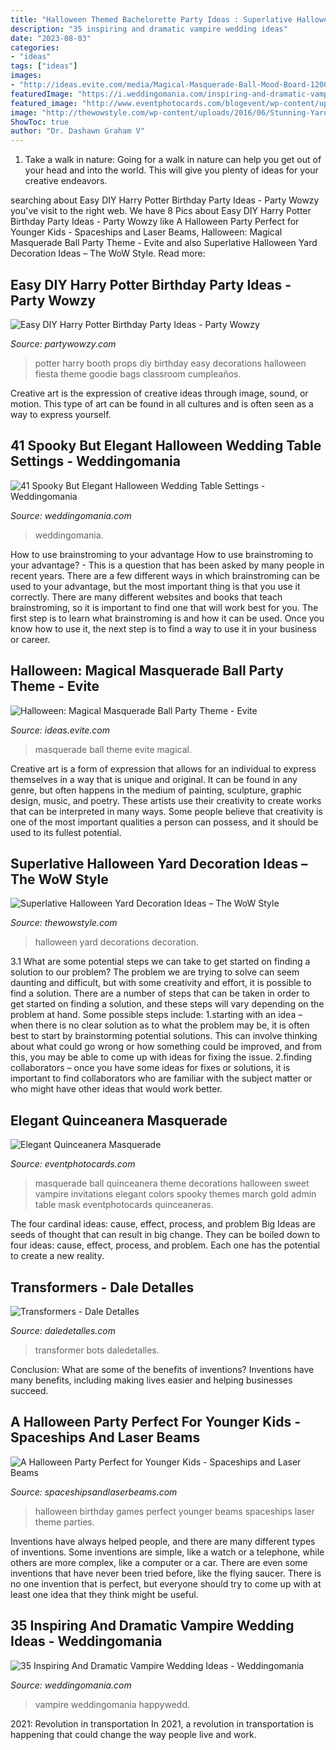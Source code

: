 ```yaml
---
title: "Halloween Themed Bachelorette Party Ideas : Superlative Halloween Yard Decoration Ideas – The Wow Style"
description: "35 inspiring and dramatic vampire wedding ideas"
date: "2023-08-03"
categories:
- "ideas"
tags: ["ideas"]
images:
- "http://ideas.evite.com/media/Magical-Masquerade-Ball-Mood-Board-1200.jpg"
featuredImage: "https://i.weddingomania.com/inspiring-and-dramatic-vampire-wedding-ideas-23-500x751.jpg"
featured_image: "http://www.eventphotocards.com/blogevent/wp-content/uploads/2011/03/Picture-0981.jpg"
image: "http://thewowstyle.com/wp-content/uploads/2016/06/Stunning-Yard-Halloween-Decorations.jpg"
ShowToc: true
author: "Dr. Dashawn Graham V"
---
```



1) Take a walk in nature: Going for a walk in nature can help you get out of your head and into the world. This will give you plenty of ideas for your creative endeavors.

	

		
searching about Easy DIY Harry Potter Birthday Party Ideas - Party Wowzy you've visit to the right web. We have 8 Pics about Easy DIY Harry Potter Birthday Party Ideas - Party Wowzy like A Halloween Party Perfect for Younger Kids - Spaceships and Laser Beams, Halloween: Magical Masquerade Ball Party Theme - Evite and also Superlative Halloween Yard Decoration Ideas – The WoW Style. Read more:
		
    
## Easy DIY Harry Potter Birthday Party Ideas - Party Wowzy

<img loading=lazy src="https://partywowzy.com/wp-content/uploads/2018/08/Photo-Booth-Props.jpg" onerror="this.onerror=null;this.src='https://tse4.mm.bing.net/th?id=OIP.qmAXkvchV5xxNmLz7vjubQHaJ4&amp;pid=15.1';" alt="Easy DIY Harry Potter Birthday Party Ideas - Party Wowzy">

_Source: partywowzy.com_

>potter harry booth props diy birthday easy decorations halloween fiesta theme goodie bags classroom cumpleaños. 

	

Creative art is the expression of creative ideas through image, sound, or motion. This type of art can be found in all cultures and is often seen as a way to express yourself.

    
## 41 Spooky But Elegant Halloween Wedding Table Settings - Weddingomania

<img loading=lazy src="https://i.weddingomania.com/spooky-but-elegant-halloween-wedding-table-settings-41.jpg" onerror="this.onerror=null;this.src='https://tse1.mm.bing.net/th?id=OIP.myKyFaysoZW37rpfJ7Hh5wHaLH&amp;pid=15.1';" alt="41 Spooky But Elegant Halloween Wedding Table Settings - Weddingomania">

_Source: weddingomania.com_

>weddingomania. 

	

How to use brainstroming to your advantage
How to use brainstroming to your advantage? - This is a question that has been asked by many people in recent years. There are a few different ways in which brainstroming can be used to your advantage, but the most important thing is that you use it correctly. There are many different websites and books that teach brainstroming, so it is important to find one that will work best for you. The first step is to learn what brainstroming is and how it can be used. Once you know how to use it, the next step is to find a way to use it in your business or career.

    
## Halloween: Magical Masquerade Ball Party Theme - Evite

<img loading=lazy src="http://ideas.evite.com/media/Magical-Masquerade-Ball-Mood-Board-1200.jpg" onerror="this.onerror=null;this.src='https://tse4.mm.bing.net/th?id=OIP.CxP8P_dgeqnCnN8mG0nl6AHaE8&amp;pid=15.1';" alt="Halloween: Magical Masquerade Ball Party Theme - Evite">

_Source: ideas.evite.com_

>masquerade ball theme evite magical. 

	

Creative art is a form of expression that allows for an individual to express themselves in a way that is unique and original. It can be found in any genre, but often happens in the medium of painting, sculpture, graphic design, music, and poetry. These artists use their creativity to create works that can be interpreted in many ways. Some people believe that creativity is one of the most important qualities a person can possess, and it should be used to its fullest potential.

    
## Superlative Halloween Yard Decoration Ideas – The WoW Style

<img loading=lazy src="http://thewowstyle.com/wp-content/uploads/2016/06/Stunning-Yard-Halloween-Decorations.jpg" onerror="this.onerror=null;this.src='https://tse1.mm.bing.net/th?id=OIP.wkY47gbfsW3Uj1_gt-aG1AHaD4&amp;pid=15.1';" alt="Superlative Halloween Yard Decoration Ideas – The WoW Style">

_Source: thewowstyle.com_

>halloween yard decorations decoration. 

	

3.1 What are some potential steps we can take to get started on finding a solution to our problem?
The problem we are trying to solve can seem daunting and difficult, but with some creativity and effort, it is possible to find a solution. There are a number of steps that can be taken in order to get started on finding a solution, and these steps will vary depending on the problem at hand. Some possible steps include: 
1.starting with an idea – when there is no clear solution as to what the problem may be, it is often best to start by brainstorming potential solutions. This can involve thinking about what could go wrong or how something could be improved, and from this, you may be able to come up with ideas for fixing the issue. 
2.finding collaborators – once you have some ideas for fixes or solutions, it is important to find collaborators who are familiar with the subject matter or who might have other ideas that would work better.

    
## Elegant Quinceanera Masquerade

<img loading=lazy src="http://www.eventphotocards.com/blogevent/wp-content/uploads/2011/03/Picture-0981.jpg" onerror="this.onerror=null;this.src='https://tse4.mm.bing.net/th?id=OIP.xOg6OSNTRE_mIwo2YjTgBgAAAA&amp;pid=15.1';" alt="Elegant Quinceanera Masquerade">

_Source: eventphotocards.com_

>masquerade ball quinceanera theme decorations halloween sweet vampire invitations elegant colors spooky themes march gold admin table mask eventphotocards quinceaneras. 

	

The four cardinal ideas: cause, effect, process, and problem
Big Ideas are seeds of thought that can result in big change. They can be boiled down to four ideas: cause, effect, process, and problem. Each one has the potential to create a new reality.

    
## Transformers - Dale Detalles

<img loading=lazy src="https://i0.wp.com/www.daledetalles.com/wp-content/uploads/2016/02/transformers20.jpg" onerror="this.onerror=null;this.src='https://tse1.mm.bing.net/th?id=OIP.risQ1RcvvUkMelLDKCrwRQHaJ4&amp;pid=15.1';" alt="Transformers - Dale Detalles">

_Source: daledetalles.com_

>transformer bots daledetalles. 

	

Conclusion: What are some of the benefits of inventions?
Inventions have many benefits, including making lives easier and helping businesses succeed.

    
## A Halloween Party Perfect For Younger Kids - Spaceships And Laser Beams

<img loading=lazy src="https://spaceshipsandlaserbeams.com/wp-content/uploads/2015/09/halloween-party-ideas-kids-009.jpg" onerror="this.onerror=null;this.src='https://tse4.mm.bing.net/th?id=OIP.b2twm2jyoNUdGBuhoEZP_AHaLH&amp;pid=15.1';" alt="A Halloween Party Perfect for Younger Kids - Spaceships and Laser Beams">

_Source: spaceshipsandlaserbeams.com_

>halloween birthday games perfect younger beams spaceships laser theme parties. 

	

Inventions have always helped people, and there are many different types of inventions. Some inventions are simple, like a watch or a telephone, while others are more complex, like a computer or a car. There are even some inventions that have never been tried before, like the flying saucer. There is no one invention that is perfect, but everyone should try to come up with at least one idea that they think might be useful.

    
## 35 Inspiring And Dramatic Vampire Wedding Ideas - Weddingomania

<img loading=lazy src="https://i.weddingomania.com/inspiring-and-dramatic-vampire-wedding-ideas-23-500x751.jpg" onerror="this.onerror=null;this.src='https://tse4.mm.bing.net/th?id=OIP.sj0x-6PPZxAbNUaKspaggQHaLH&amp;pid=15.1';" alt="35 Inspiring And Dramatic Vampire Wedding Ideas - Weddingomania">

_Source: weddingomania.com_

>vampire weddingomania happywedd. 

	

2021: Revolution in transportation
In 2021, a revolution in transportation is happening that could change the way people live and work.

